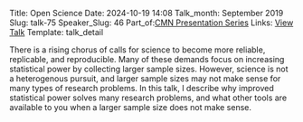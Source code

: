 Title: Open Science
Date: 2024-10-19 14:08
Talk_month: September 2019
Slug: talk-75
Speaker_Slug: 46
Part_of:[CMN Presentation Series](/cmnpres)
Links: [View Talk](https://www.youtube.com/watch?v=P4qFDqEKvQI&ab_channel=NIMHCenterforMultimodalNeuroimaging)
Template: talk_detail

There is a rising chorus of calls for science to become more reliable, replicable, and reproducible. Many of these demands focus on increasing statistical power by collecting larger sample sizes. However, science is not a heterogenous pursuit, and larger sample sizes may not make sense for many types of research problems. In this talk, I describe why improved statistical power solves many research problems, and what other tools are available to you when a larger sample size does not make sense.

